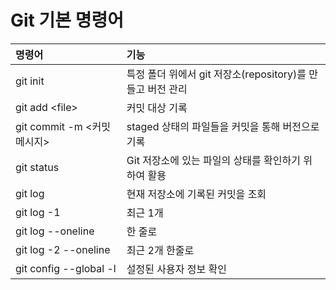 # Git 기본 명령어

| 명령어                     | 기능                                                       |
| :------------------------- | :--------------------------------------------------------- |
| git init                   | 특정 폴더 위에서 git 저장소(repository)를 만들고 버전 관리 |
| git add \<file>            | 커밋 대상 기록                                             |
| git commit -m <커밋메시지> | staged 상태의 파일들을 커밋을 통해 버전으로 기록           |
| git status                 | Git 저장소에 있는 파일의 상태를 확인하기 위하여 활용       |
| git log                    | 현재 저장소에 기록된 커밋을 조회                           |
| git log -1                 | 최근 1개                                                   |
| git log --oneline          | 한 줄로                                                    |
| git log -2 --oneline       | 최근 2개 한줄로                                            |
| git config --global -l     | 설정된 사용자 정보 확인                                    |

